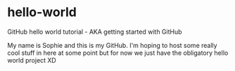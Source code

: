 # hello-world
GitHub hello world tutorial - AKA getting started with GitHub

My name is Sophie and this is my GitHub. I'm hoping to host some really cool stuff in here at some point but for now we just have the obligatory hello world project XD
